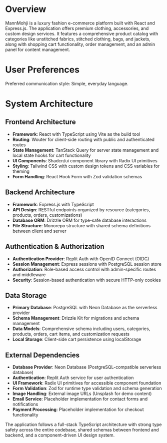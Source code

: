 # Overview

MannMohji is a luxury fashion e-commerce platform built with React and Express.js. The application offers premium clothing, accessories, and custom design services. It features a comprehensive product catalog with categories like unstitched fabrics, stitched clothing, bags, and jackets, along with shopping cart functionality, order management, and an admin panel for content management.

# User Preferences

Preferred communication style: Simple, everyday language.

# System Architecture

## Frontend Architecture
- **Framework**: React with TypeScript using Vite as the build tool
- **Routing**: Wouter for client-side routing with public and authenticated routes
- **State Management**: TanStack Query for server state management and local state hooks for cart functionality
- **UI Components**: Shadcn/ui component library with Radix UI primitives
- **Styling**: Tailwind CSS with custom design tokens and CSS variables for theming
- **Form Handling**: React Hook Form with Zod validation schemas

## Backend Architecture
- **Framework**: Express.js with TypeScript
- **API Design**: RESTful endpoints organized by resource (categories, products, orders, customizations)
- **Database ORM**: Drizzle ORM for type-safe database interactions
- **File Structure**: Monorepo structure with shared schema definitions between client and server

## Authentication & Authorization
- **Authentication Provider**: Replit Auth with OpenID Connect (OIDC)
- **Session Management**: Express sessions with PostgreSQL session store
- **Authorization**: Role-based access control with admin-specific routes and middleware
- **Security**: Session-based authentication with secure HTTP-only cookies

## Data Storage
- **Primary Database**: PostgreSQL with Neon Database as the serverless provider
- **Schema Management**: Drizzle Kit for migrations and schema management
- **Data Models**: Comprehensive schema including users, categories, products, orders, cart items, and customization requests
- **Local Storage**: Client-side cart persistence using localStorage

## External Dependencies
- **Database Provider**: Neon Database (PostgreSQL-compatible serverless database)
- **Authentication**: Replit Auth service for user authentication
- **UI Framework**: Radix UI primitives for accessible component foundation
- **Form Validation**: Zod for runtime type validation and schema generation
- **Image Handling**: External image URLs (Unsplash for demo content)
- **Email Service**: Placeholder implementation for contact forms and notifications
- **Payment Processing**: Placeholder implementation for checkout functionality

The application follows a full-stack TypeScript architecture with strong type safety across the entire codebase, shared schemas between frontend and backend, and a component-driven UI design system.